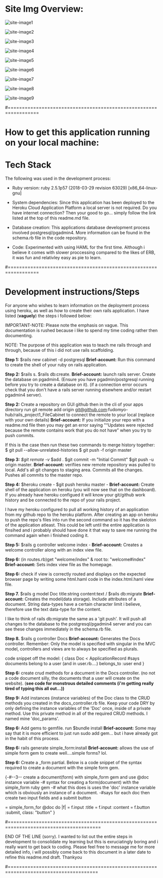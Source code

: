 # Site Img Overview:

![site-image1](https://github.com/fudomyo-hub/rails_project1_FileCabinet/blob/master/readme_images/Screenshot%20from%202019-10-04%2011-21-29.png?raw=true)


![site-image2](https://github.com/fudomyo-hub/rails_project1_FileCabinet/blob/master/readme_images/Screenshot%20from%202019-10-04%2011-21-43.png?raw=true)


![site-image3](https://github.com/fudomyo-hub/rails_project1_FileCabinet/blob/master/readme_images/Screenshot%20from%202019-10-04%2011-21-52.png?raw=true)


![site-image4](https://github.com/fudomyo-hub/rails_project1_FileCabinet/blob/master/readme_images/Screenshot%20from%202019-10-04%2011-22-05.png?raw=true)


![site-image5](https://github.com/fudomyo-hub/rails_project1_FileCabinet/blob/master/readme_images/Screenshot%20from%202019-10-04%2011-22-26.png?raw=true)


![site-image6](https://github.com/fudomyo-hub/rails_project1_FileCabinet/blob/master/readme_images/Screenshot%20from%202019-10-04%2011-23-26.png?raw=true)


![site-image7](https://github.com/fudomyo-hub/rails_project1_FileCabinet/blob/master/readme_images/Screenshot%20from%202019-10-04%2011-23-46.png?raw=true)


![site-image8](https://github.com/fudomyo-hub/rails_project1_FileCabinet/blob/master/readme_images/Screenshot%20from%202019-10-04%2011-23-56.png?raw=true)


![site-image9](https://github.com/fudomyo-hub/rails_project1_FileCabinet/blob/master/readme_images/Screenshot%20from%202019-10-04%2011-24-15.png?raw=true)






#=================================================================

# How to get this application running on your local machine:

# Tech Stack 
The following was used in the development process:

* Ruby version:
ruby 2.5.1p57 (2018-03-29 revision 63029) [x86_64-linux-gnu]

* System dependencies:
Since this application has been deployed to the Heroku Cloud Application Platform a local server is not required. Do you have internet connection? Then your good to go... simply follow the link listed at the top of this readme.md file.

* Database creation:
This applications database development process involved postgresql/pgadmin4. More information can be found in the schema.rb file in the code repository.

* Code:
Experimented with using HAML for the first time. Although i believe it comes with slower proccessing compared to the likes of ERB, it was fun and relativley easy as pie to learn.


#=================================================================


# Development instructions/Steps
For anyone who wishes to learn information on the deployment process using heroku, as well as how to create their own rails application. I have listed (**vaguely**) the steps i followed below:

IMPORTANT-NOTE: Please note the emphasis on vague. This documentation is rushed because i like to spend my time coding rather then documenting.

NOTE: The purpose of this application was to teach me rails through and through, because of this i did not use rails scaffolding.

**Step 1:** $rails new cabinet -d postgresql
**Brief-account:** Run this command to create the shell of your ruby on rails application.


**Step 2:** $rails s. $rails db:create. 
**Brief-account:** launch rails server. Create the database on pgadmin4. (Ensure you have pgadmin/postgresql running before you try to create a database on it). (if a connection error occurs check that you don't have a rails server running elsewhere and/or restart pgadmin4 server).


**Step 2:** Create a repository on GUI github then in the cli of your apps directory run git remote add origin git@github.com:fudomyo-hub/rails_project1_FileCabinet to connect the remote to your local (replace with your own details)
**Brief-account:** If you initialize your repo with a readme.md file then you may get an error saying "“Updates were rejected because the remote contains work that you do not have” when you try to push commits. 

If this is the case then run these two commands to merge history together:
$ git pull --allow-unrelated-histories
$ git push -f origin master


**Step 3:**  *$git remote -v* $add . $git commit -m "Initial Commit" $git push -u origin master.
**Brief-account:** verifiies new remote repository was pulled to local. Add's all git changes to staging area. Commits all the changes. Pushes all commits to the master repo. 


**Step 4:** $heroku create - $git push heroku master - 
**Brief-account:** Create shell of the application on heroku (you will now see that on the dashboard). If you already have heroku configued it will know your git/github work history and be connected to the repo of your rails project. 

I have my heroku configured to pull all working history of an application from my github repo to the heroku platform. After creating an app on heroku to push the repo's files into run the second command so it has the skeloton of the application atleast. This could be left until the entire application is finsihed and i probably should have done it that way to save me running the command again when i finished coding it.


**Step 5:** $rails g controller welcome index - 
**Brief-account:** Creates a welcome controller along with an index view file.


**Step 6:** (in routes.rb)get "welcome/index" & root to: "welcome#index"
**Brief-account:** Sets index view file as the homepage. 


**Step 6:** check if view is correctly routed and displays on the expected browser page by writing some html.haml code in the index.html.haml view file. 


**Step 7.** $rails g model Doc title:string content:text / $rails db:migrate
**Brief-account:** Creates the model(data storage). Include attributes of a document. String data-types have a certain character limit i believe, therefore use the text data-type for the content. 

I like to think of rails db:migrate the same as a 'git push'. It will push all changes to the database to the postgresql/pgadmin4 server and you can see these changes immediately in the schema.rb file.


**Step 8.**  $rails g controller Docs
**Brief-account:** Generates the Docs controller. Remember: Only the model is specified with singular in the MVC model, controllers and views are to always be specified as plurals.

code snippet off the model:
{ class Doc < ApplicationRecord
  #says documents belong to a user (and in user.rb....)
  belongs_to :user
end }


**Step 6:** create crud methods for a document in the Docs controller. (no not a code document silly, the documents that a user will create on the website). (**see code for monstrous detailed comments (i'm getting really tired of typing this all out...))**


**Step 9:** Add instances (instance variables) of the Doc class to the CRUD methods you created in the docs_controller.rb file. Keep your code DRY by only defining the instance variables of the 'Doc' once, inside of a private method. Use this private method in all of the required CRUD methods. I named mine 'doc_params'.


**Step 6:** Add gems to gemfile. run $bundle install
**Brief-account:** Some may say that it is more efficient to just run sudo add gem... but i have already got in the habit of this process.


**Step 6:** rails generate simple_form:install
**Brief-account:** allows the use of simple form gem to create well....simple forms? lol.


**Step 6:** Create a _form partial. Below is a code snippet of the syntax required to create a document with the simple form gem.

{-#--3-- create a document(form) with simple_form gem and use @doc instance variable
-# syntax for creating a form(document) with the simple_form ruby gem 
-# what this does is uses the 'doc' instance variable which is obviously an instance of a document. 
-#says for each doc then create two input fields and a submit button

= simple_form_for @doc do |f|
    = f.input :title 
    = f.input :content 
    = f.button :submit, class: "button" }

#=======================================================================================

END OF THE LINE (sorry). 
I wanted to list out the entire steps in development to consolidate my learning
but this is exruciatingly boring and i really want to get back to coding. 
Please feel free to message me for more detailed info, i will possibly come back 
to this document in a later date to refine this readme.md draft. Thankyou

#======================================================================================


